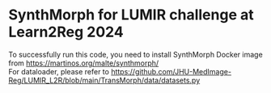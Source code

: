 
# SynthMorph for LUMIR challenge at Learn2Reg 2024

To successfully run this code, you need to install SynthMorph Docker image from https://martinos.org/malte/synthmorph/ \
For dataloader, please refer to https://github.com/JHU-MedImage-Reg/LUMIR_L2R/blob/main/TransMorph/data/datasets.py


